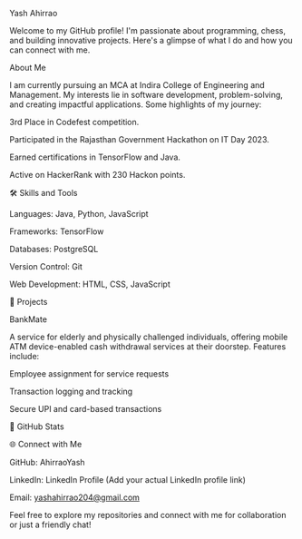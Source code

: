 Yash Ahirrao

Welcome to my GitHub profile! I'm passionate about programming, chess, and building innovative projects. Here's a glimpse of what I do and how you can connect with me.

 About Me

I am currently pursuing an MCA at Indira College of Engineering and Management. My interests lie in software development, problem-solving, and creating impactful applications. Some highlights of my journey:

3rd Place in Codefest competition.

Participated in the Rajasthan Government Hackathon on IT Day 2023.

Earned certifications in TensorFlow and Java.

Active on HackerRank with 230 Hackon points.

🛠️ Skills and Tools

Languages: Java, Python, JavaScript

Frameworks: TensorFlow

Databases: PostgreSQL

Version Control: Git

Web Development: HTML, CSS, JavaScript

🌟 Projects

BankMate

A service for elderly and physically challenged individuals, offering mobile ATM device-enabled cash withdrawal services at their doorstep. Features include:

Employee assignment for service requests

Transaction logging and tracking

Secure UPI and card-based transactions

 
📂 GitHub Stats



🌐 Connect with Me

GitHub: AhirraoYash

LinkedIn: LinkedIn Profile (Add your actual LinkedIn profile link)

Email: yashahirrao204@gmail.com

Feel free to explore my repositories and connect with me for collaboration or just a friendly chat!
